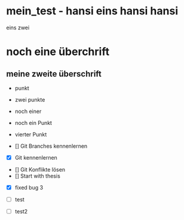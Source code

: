 # mein_test - hansi eins hansi hansi

eins zwei


# noch eine überchrift
## meine zweite überschrift

* punkt
* zwei punkte
* noch einer
* noch ein Punkt
* vierter Punkt

* [] Git Branches kennenlernen
* [x] Git kennenlernen
* [] Git Konflikte lösen
* [] Start with thesis
* [x] fixed bug 3

* [ ] test
* [ ] test2
